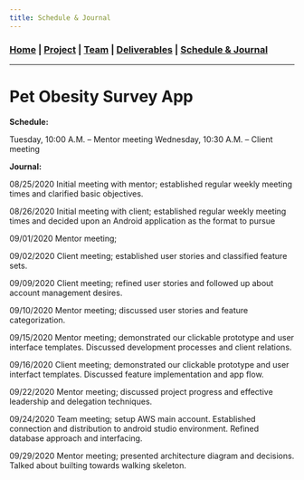 ```yaml
---
title: Schedule & Journal
---
```

### [Home](https://mtcahill57.github.io/523-fa20-m.github.io/) \| [Project](project.md) \| [Team](team.md) \| [Deliverables](deliverables.md) \| [Schedule & Journal](journal-sched.md)

___

# Pet Obesity Survey App

**Schedule:**

Tuesday, 10:00 A.M. – Mentor meeting
Wednesday, 10:30 A.M. – Client meeting

**Journal:**

08/25/2020
Initial meeting with mentor; established regular weekly meeting times and clarified basic objectives.

08/26/2020
Initial meeting with client; established regular weekly meeting times and decided upon an Android application as the format to pursue

09/01/2020
Mentor meeting;

09/02/2020
Client meeting; established user stories and classified feature sets.

09/09/2020
Client meeting; refined user stories and followed up about account management desires.

09/10/2020
Mentor meeting; discussed user stories and feature categorization.

09/15/2020
Mentor meeting; demonstrated our clickable prototype and user interface templates. Discussed development processes and client relations. 

09/16/2020
Client meeting; demonstrated our clickable prototype and user interfact templates. Discussed feature implementation and app flow.

09/22/2020
Mentor meeting; discussed project progress and effective leadership and delegation techniques.

09/24/2020
Team meeting; setup AWS main account. Established connection and distribution to android studio environment. Refined database approach and interfacing.

09/29/2020
Mentor meeting; presented architecture diagram and decisions. Talked about builting towards walking skeleton.
